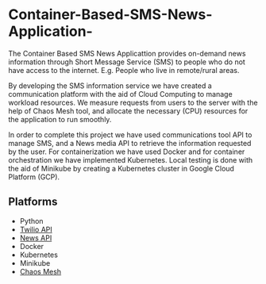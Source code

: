 # Container-Based-SMS-News-Application-
The Container Based SMS News Applicattion provides on-demand news information through Short Message Service (SMS) to people who do not have access to the internet. E.g. People who live in remote/rural areas. 

By developing the SMS information service we have created a communication platform with the aid of Cloud Computing to manage workload resources. We  measure requests from users to the server with the help of Chaos Mesh tool, and allocate the necessary (CPU) resources for the application to run smoothly. 

In order to complete this project we have used communications tool API to manage SMS, and a News media API to retrieve the information requested by the user. For containerization we have used Docker and for container orchestration we have implemented Kubernetes. Local testing is done with the aid of Minikube by creating a Kubernetes cluster in Google Cloud Platform (GCP). 



## Platforms

- Python
- [Twilio API](https://www.twilio.com/)
- [News API](https://newsapi.org/)
- Docker
- Kubernetes
- Minikube
- [Chaos Mesh](https://chaos-mesh.org/)
